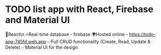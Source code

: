# TODO list app with React, Firebase and Material UI
📖React\n
🔥Real-time database - firebase
🌍Hosted online - https://todo-app-745fd.web.app
✅Full CRUD functionality (Create, Read, Update & Delete)
✅Material UI for the design
